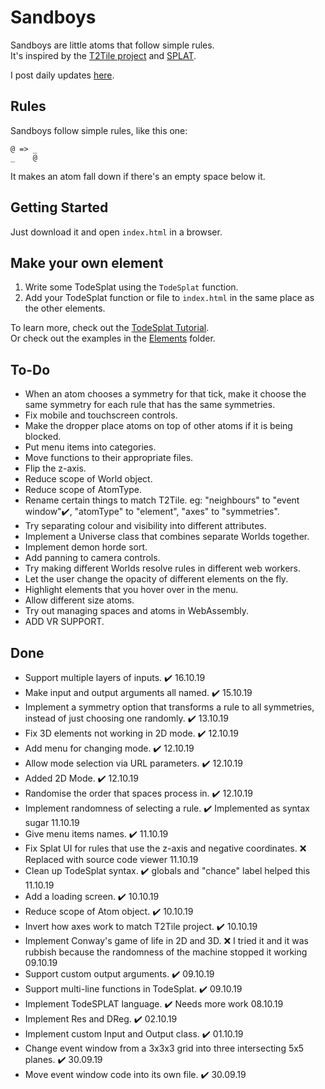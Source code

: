 # Sandboys
Sandboys are little atoms that follow simple rules.<br>
It's inspired by the [T2Tile project](https://t2tile.org/) and [SPLAT](https://github.com/DaveAckley/SPLAT).

I post daily updates [here](https://www.instagram.com/todepond/).

## Rules
Sandboys follow simple rules, like this one:
```
@ => _
_    @
```
It makes an atom fall down if there's an empty space below it.<br>

## Getting Started
Just download it and open `index.html` in a browser.

## Make your own element
1. Write some TodeSplat using the `TodeSplat` function.
2. Add your TodeSplat function or file to `index.html` in the same place as the other elements.

To learn more, check out the [TodeSplat Tutorial](https://github.com/l2wilson94/Sandboys/wiki/TodeSplat-Tutorial).<br>
Or check out the examples in the [Elements](https://github.com/l2wilson94/Sandboys/tree/master/Elements) folder.

## To-Do
* When an atom chooses a symmetry for that tick, make it choose the same symmetry for each rule that has the same symmetries.
* Fix mobile and touchscreen controls.
* Make the dropper place atoms on top of other atoms if it is being blocked.
* Put menu items into categories.
* Move functions to their appropriate files.
* Flip the z-axis.
* Reduce scope of World object.
* Reduce scope of AtomType.
* Rename certain things to match T2Tile. eg: "neighbours" to "event window"✔️, "atomType" to "element", "axes" to "symmetries".
* Try separating colour and visibility into different attributes.
* Implement a Universe class that combines separate Worlds together.
* Implement demon horde sort.
* Add panning to camera controls.
* Try making different Worlds resolve rules in different web workers.
* Let the user change the opacity of different elements on the fly.
* Highlight elements that you hover over in the menu.
* Allow different size atoms.
* Try out managing spaces and atoms in WebAssembly.
* ADD VR SUPPORT.

## Done
* Support multiple layers of inputs. ✔️ 16.10.19
* Make input and output arguments all named. ✔️ 15.10.19
* Implement a symmetry option that transforms a rule to all symmetries, instead of just choosing one randomly. ✔️ 13.10.19
* Fix 3D elements not working in 2D mode. ✔️ 12.10.19
* Add menu for changing mode. ✔️ 12.10.19
* Allow mode selection via URL parameters. ✔️ 12.10.19
* Added 2D Mode. ✔️ 12.10.19
* Randomise the order that spaces process in. ✔️ 12.10.19
* Implement randomness of selecting a rule. ✔️ Implemented as syntax sugar 11.10.19
* Give menu items names. ✔️ 11.10.19
* Fix Splat UI for rules that use the z-axis and negative coordinates. ❌ Replaced with source code viewer 11.10.19
* Clean up TodeSplat syntax. ✔️ globals and "chance" label helped this 11.10.19
* Add a loading screen. ✔️ 10.10.19
* Reduce scope of Atom object. ✔️ 10.10.19
* Invert how axes work to match T2Tile project. ✔️ 10.10.19
* Implement Conway's game of life in 2D and 3D. ❌ I tried it and it was rubbish because the randomness of the machine stopped it working 09.10.19
* Support custom output arguments. ✔️ 09.10.19
* Support multi-line functions in TodeSplat. ✔️ 09.10.19
* Implement TodeSPLAT language. ✔️ Needs more work 08.10.19
* Implement Res and DReg. ✔️ 02.10.19
* Implement custom Input and Output class. ✔️ 01.10.19
* Change event window from a 3x3x3 grid into three intersecting 5x5 planes. ✔️ 30.09.19
* Move event window code into its own file. ✔️ 30.09.19
